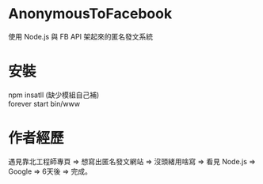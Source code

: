 # AnonymousToFacebook
使用 Node.js 與 FB API 架起來的匿名發文系統
# 安裝
npm insatll (缺少模組自己補)<br/>
forever start bin/www
# 作者經歷
遇見靠北工程師專頁 => 想寫出匿名發文網站 => 沒頭緒用啥寫 => 看見 Node.js => Google => 6天後 => 完成。
